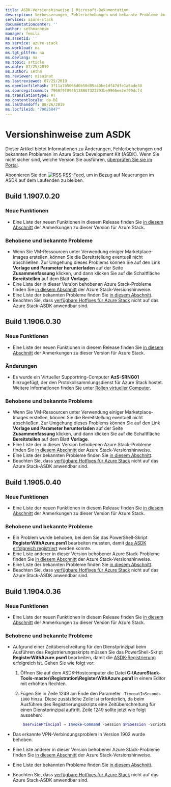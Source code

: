 ```yaml
---
title: ASDK-Versionshinweise | Microsoft-Dokumentation
description: Verbesserungen, Fehlerbehebungen und bekannte Probleme im Azure Stack Development Kit (ASDK).
services: azure-stack
documentationcenter: ''
author: sethmanheim
manager: femila
ms.assetid: ''
ms.service: azure-stack
ms.workload: na
ms.tgt_pltfrm: na
ms.devlang: na
ms.topic: article
ms.date: 07/25/2019
ms.author: sethm
ms.reviewer: misainat
ms.lastreviewed: 07/25/2019
ms.openlocfilehash: 3f11a7b5066d0b50d85a40be1df47dfe1a5ade38
ms.sourcegitcommit: 7968f9f0946138867323793be9966ee2ef99dcf4
ms.translationtype: HT
ms.contentlocale: de-DE
ms.lasthandoff: 08/26/2019
ms.locfileid: "70025847"
---
```

# <a name="asdk-release-notes"></a>Versionshinweise zum ASDK

Dieser Artikel bietet Informationen zu Änderungen, Fehlerbehebungen und bekannten Problemen im Azure Stack Development Kit (ASDK). Wenn Sie nicht sicher sind, welche Version Sie ausführen, [überprüfen Sie sie im Portal](../operator/azure-stack-updates.md).

Abonnieren Sie den [![RSS](./media/asdk-release-notes/feed-icon-14x14.png)](https://docs.microsoft.com/api/search/rss?search=Azure+Stack+Development+Kit+release+notes&locale=en-us#) [RSS-Feed](https://docs.microsoft.com/api/search/rss?search=Azure+Stack+Development+Kit+release+notes&locale=en-us#), um in Bezug auf Neuerungen im ASDK auf dem Laufenden zu bleiben.

## <a name="build-11907020"></a>Build 1.1907.0.20

### <a name="new-features"></a>Neue Funktionen

- Eine Liste der neuen Funktionen in diesem Release finden Sie [in diesem Abschnitt](../operator/azure-stack-release-notes-1907.md#whats-in-this-update) der Anmerkungen zu dieser Version für Azure Stack.

<!-- ### Changes -->

### <a name="fixed-and-known-issues"></a>Behobene und bekannte Probleme

- Wenn Sie VM-Ressourcen unter Verwendung einiger Marketplace-Images erstellen, können Sie die Bereitstellung eventuell nicht abschließen. Zur Umgehung dieses Problems können Sie auf den Link **Vorlage und Parameter herunterladen** auf der Seite **Zusammenfassung** klicken, und dann klicken Sie auf die Schaltfläche **Bereitstellen** auf dem Blatt **Vorlage**.
- Eine Liste der in dieser Version behobenen Azure Stack-Probleme finden Sie [in diesem Abschnitt](../operator/azure-stack-release-notes-1907.md#fixes) der Azure Stack-Versionshinweise.
- Eine Liste der bekannten Probleme finden Sie [in diesem Abschnitt](../operator/azure-stack-release-notes-known-issues-1907.md).
- Beachten Sie, dass [verfügbare Hotfixes für Azure Stack](../operator/azure-stack-release-notes-1907.md#hotfixes) nicht auf das Azure Stack-ASDK anwendbar sind.

## <a name="build-11906030"></a>Build 1.1906.0.30

### <a name="new-features"></a>Neue Funktionen

- Eine Liste der neuen Funktionen in diesem Release finden Sie [in diesem Abschnitt](../operator/azure-stack-release-notes-1906.md#whats-in-this-update) der Anmerkungen zu dieser Version für Azure Stack.

### <a name="changes"></a>Änderungen

- Es wurde ein Virtueller Supportring-Computer **AzS-SRNG01** hinzugefügt, der den Protokollsammlungsdienst für Azure Stack hostet. Weitere Informationen finden Sie unter [Rollen virtueller Computer](asdk-architecture.md).

### <a name="fixed-and-known-issues"></a>Behobene und bekannte Probleme

- Wenn Sie VM-Ressourcen unter Verwendung einiger Marketplace-Images erstellen, können Sie die Bereitstellung eventuell nicht abschließen. Zur Umgehung dieses Problems können Sie auf den Link **Vorlage und Parameter herunterladen** auf der Seite **Zusammenfassung** klicken, und dann klicken Sie auf die Schaltfläche **Bereitstellen** auf dem Blatt **Vorlage**.
- Eine Liste der in dieser Version behobenen Azure Stack-Probleme finden Sie [in diesem Abschnitt](../operator/azure-stack-release-notes-1906.md#fixes) der Azure Stack-Versionshinweise.
- Eine Liste der bekannten Probleme finden Sie [in diesem Abschnitt](../operator/azure-stack-release-notes-known-issues-1906.md).
- Beachten Sie, dass [verfügbare Hotfixes für Azure Stack](../operator/azure-stack-release-notes-1906.md#hotfixes) nicht auf das Azure Stack-ASDK anwendbar sind.

## <a name="build-11905040"></a>Build 1.1905.0.40

<!-- ### Changes -->

### <a name="new-features"></a>Neue Funktionen

- Eine Liste der neuen Funktionen in diesem Release finden Sie [in diesem Abschnitt](../operator/azure-stack-release-notes-1905.md#whats-in-this-update) der Anmerkungen zu dieser Version für Azure Stack.

### <a name="fixed-and-known-issues"></a>Behobene und bekannte Probleme

- Ein Problem wurde behoben, bei dem Sie das PowerShell-Skript **RegisterWithAzure.psm1** bearbeiten mussten, damit [das ASDK erfolgreich registriert](asdk-register.md) werden konnte.
- Eine Liste anderer in dieser Version behobener Azure Stack-Probleme finden Sie [in diesem Abschnitt](../operator/azure-stack-release-notes-1905.md#fixes) der Azure Stack-Versionshinweise.
- Eine Liste der bekannten Probleme finden Sie [in diesem Abschnitt](../operator/azure-stack-release-notes-known-issues-1905.md).
- Beachten Sie, dass [verfügbare Hotfixes für Azure Stack](../operator/azure-stack-release-notes-1905.md#hotfixes) nicht auf das Azure Stack-ASDK anwendbar sind.

## <a name="build-11904036"></a>Build 1.1904.0.36

<!-- ### Changes -->

### <a name="new-features"></a>Neue Funktionen

- Eine Liste der neuen Funktionen in diesem Release finden Sie [in diesem Abschnitt](../operator/azure-stack-release-notes-1904.md#whats-in-this-update) der Anmerkungen zu dieser Version für Azure Stack.

### <a name="fixed-and-known-issues"></a>Behobene und bekannte Probleme

- Aufgrund einer Zeitüberschreitung für den Dienstprinzipal beim Ausführen des Registrierungsskripts müssen Sie das PowerShell-Skript **RegisterWithAzure.psm1** bearbeiten, damit die [ASDK-Registrierung](asdk-register.md) erfolgreich ist. Gehen Sie wie folgt vor:

  1. Öffnen Sie auf dem ASDK-Hostcomputer die Datei **C:\AzureStack-Tools-master\Registration\RegisterWithAzure.psm1** in einem Editor mit erhöhten Rechten.
  2. Fügen Sie in Zeile 1249 am Ende den Parameter `-TimeoutInSeconds 1800` hinzu. Diese zusätzliche Zeile ist erforderlich, da beim Ausführen des Registrierungsskripts eine Zeitüberschreitung für einen Dienstprinzipal auftritt. Zeile 1249 sollte jetzt wie folgt aussehen:

     ```powershell
      $servicePrincipal = Invoke-Command -Session $PSSession -ScriptBlock { New-AzureBridgeServicePrincipal -RefreshToken $using:RefreshToken -AzureEnvironment $using:AzureEnvironmentName -TenantId $using:TenantId -TimeoutInSeconds 1800 }
      ```

- Das erkannte VPN-Verbindungsproblem in Version 1902 wurde behoben.

- Eine Liste anderer in dieser Version behobener Azure Stack-Probleme finden Sie [in diesem Abschnitt](../operator/azure-stack-release-notes-1904.md#fixes) der Azure Stack-Versionshinweise.
- Eine Liste der bekannten Probleme finden Sie [in diesem Abschnitt](../operator/azure-stack-release-notes-known-issues-1904.md).
- Beachten Sie, dass [verfügbare Hotfixes für Azure Stack](../operator/azure-stack-release-notes-1904.md#hotfixes) nicht auf das Azure Stack-ASDK anwendbar sind.

